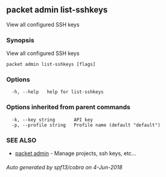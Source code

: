 ## packet admin list-sshkeys

View all configured SSH keys

### Synopsis

View all configured SSH keys

```
packet admin list-sshkeys [flags]
```

### Options

```
  -h, --help   help for list-sshkeys
```

### Options inherited from parent commands

```
  -k, --key string       API key
  -p, --profile string   Profile name (default "default")
```

### SEE ALSO

* [packet admin](packet_admin.md)	 - Manage projects, ssh keys, etc...

###### Auto generated by spf13/cobra on 4-Jun-2018

